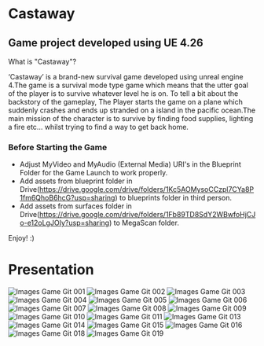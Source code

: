 # Castaway
## Game project developed using UE 4.26

What is "Castaway"?

‘Castaway’ is a brand-new survival game developed using unreal engine 4.The game is a survival mode type game which means that the utter goal of the player is to survive whatever level he is on.
To tell a bit about the backstory of the gameplay, The Player starts the game on a plane which suddenly crashes and ends up stranded on a island in the pacific ocean.The main mission of the character is to survive by finding food supplies, lighting a fire etc... whilst trying to find a way to get back home.

### Before Starting the Game
* Adjust MyVideo and MyAudio (External Media) URI's in the Blueprint Folder for the Game Launch to work properly.
* Add assets from blueprint folder in Drive(https://drive.google.com/drive/folders/1Kc5AOMysoCCzpl7CYa8P1fm6QhoB6hcG?usp=sharing)
to blueprints folder in third person.
* Add assets from surfaces folder in Drive(https://drive.google.com/drive/folders/1Fb89TD8SdY2WBwfoHjCJo-e12oLgJOIy?usp=sharing) to MegaScan folder.

Enjoy! :)

# Presentation
![Images Game Git 001](https://user-images.githubusercontent.com/68122919/150959808-417cd857-fab4-4263-8866-3c1555c5fb05.jpeg)
![Images Game Git 002](https://user-images.githubusercontent.com/68122919/150959839-428c0f21-271a-4130-8f99-831320f64055.jpeg)
![Images Game Git 003](https://user-images.githubusercontent.com/68122919/150959846-07e9779b-68b9-41b3-ae37-80ab18af6624.jpeg)
![Images Game Git 004](https://user-images.githubusercontent.com/68122919/150959850-069b5084-989f-4f25-ae35-9eaf3ba60466.jpeg)
![Images Game Git 005](https://user-images.githubusercontent.com/68122919/150959860-386020a9-ab03-4d2e-a2e3-66ba0d259dbf.jpeg)
![Images Game Git 006](https://user-images.githubusercontent.com/68122919/150959865-78df0c08-06f7-46cf-a131-cdbf76966c46.jpeg)
![Images Game Git 007](https://user-images.githubusercontent.com/68122919/150959874-f1518ff4-23ae-4e47-b081-2776c27cd85f.jpeg)
![Images Game Git 008](https://user-images.githubusercontent.com/68122919/150959878-65d56dd4-a09e-4f9c-86ea-bf98bb09bbac.jpeg)
![Images Game Git 009](https://user-images.githubusercontent.com/68122919/150959888-78bc7775-f29c-4a25-9b78-5dfbb60cdec0.jpeg)
![Images Game Git 010](https://user-images.githubusercontent.com/68122919/150959897-dec0e875-e2f8-4f34-a028-44615e0f8e44.jpeg)
![Images Game Git 011](https://user-images.githubusercontent.com/68122919/150959904-8198a4ab-2f3c-446a-a54d-d33fada2d113.jpeg)
![Images Game Git 013](https://user-images.githubusercontent.com/68122919/150959925-29b27fae-0985-48a8-a8e2-2bddfb6cc716.jpeg)
![Images Game Git 014](https://user-images.githubusercontent.com/68122919/150959930-43ef8e95-0f64-4bce-a693-7c7295215781.jpeg)
![Images Game Git 015](https://user-images.githubusercontent.com/68122919/150959954-e0201117-4b5f-4301-aed4-b0a293cd3805.jpeg)
![Images Game Git 016](https://user-images.githubusercontent.com/68122919/150959959-fdc1aa5f-bad0-4fd5-9db2-cacb8c6c68c9.jpeg)
![Images Game Git 018](https://user-images.githubusercontent.com/68122919/150959969-9adc7df1-1f36-4b37-b63b-6fad22b15b99.jpeg)
![Images Game Git 019](https://user-images.githubusercontent.com/68122919/150959972-d0fc0025-516d-4bb8-87c2-7f6651b98032.jpeg)